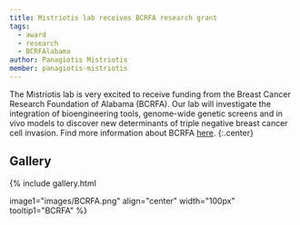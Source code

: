 ```yaml
---
title: Mistriotis lab receives BCRFA research grant
tags:
  - award
  - research
  - BCRFAlabama
author: Panagiotis Mistriotis
member: panagiotis-mistriotis
---
```


The Mistriotis lab is very excited to receive funding from the Breast Cancer Research Foundation of Alabama (BCRFA). 
Our lab will investigate the integration of bioengineering tools, genome-wide genetic screens and in vivo models to discover new determinants of triple negative breast cancer cell invasion.
Find more information about BCRFA [here](https://www.bcrfa.org/).
{:.center}

## Gallery

{%
  include gallery.html

  image1="images/BCRFA.png"
  align="center"
  width="100px"
  tooltip1="BCRFA"
%}

